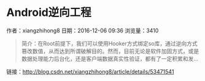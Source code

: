 # Android逆向工程
作者：xiangzhihong8
日期：2016-12-06 09:36
浏览量：3410
> 简介：在Root前提下，我们可以使用Hooker方式绑定so库，通过逆向方式篡改数值，从而达到所谓破解目的。然而，目前无论是软件加固方式，或是数据处理能力后台化，还是客户端数据真实性验证，都有了一定积累和发...

 链接：http://blog.csdn.net/xiangzhihong8/article/details/53471541
